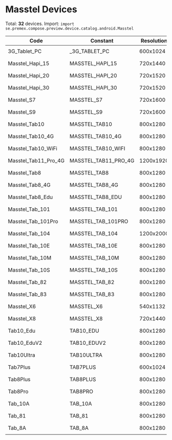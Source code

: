 # Masstel Devices

Total: **32** devices. Import: `import se.premex.compose.preview.device.catalog.android.Masstel`

| Code | Constant | Resolution | DPI | Compose Spec | Preview Usage |
|------|----------|------------|-----|-------------|---------------|
| 3G_Tablet_PC | _3G_TABLET_PC | 600x1024 | 160 | `spec:width=600px,height=1024px,dpi=160` | `@Preview(device = Masstel._3G_TABLET_PC)` |
| Masstel_Hapi_15 | MASSTEL_HAPI_15 | 720x1440 | 320 | `spec:width=720px,height=1440px,dpi=320` | `@Preview(device = Masstel.MASSTEL_HAPI_15)` |
| Masstel_Hapi_20 | MASSTEL_HAPI_20 | 720x1520 | 300 | `spec:width=720px,height=1520px,dpi=300` | `@Preview(device = Masstel.MASSTEL_HAPI_20)` |
| Masstel_Hapi_30 | MASSTEL_HAPI_30 | 720x1520 | 320 | `spec:width=720px,height=1520px,dpi=320` | `@Preview(device = Masstel.MASSTEL_HAPI_30)` |
| Masstel_S7 | MASSTEL_S7 | 720x1600 | 320 | `spec:width=720px,height=1600px,dpi=320` | `@Preview(device = Masstel.MASSTEL_S7)` |
| Masstel_S9 | MASSTEL_S9 | 720x1600 | 480 | `spec:width=720px,height=1600px,dpi=480` | `@Preview(device = Masstel.MASSTEL_S9)` |
| Masstel_Tab10 | MASSTEL_TAB10 | 800x1280 | 213 | `spec:width=800px,height=1280px,dpi=213` | `@Preview(device = Masstel.MASSTEL_TAB10)` |
| Masstel_Tab10_4G | MASSTEL_TAB10_4G | 800x1280 | 240 | `spec:width=800px,height=1280px,dpi=240` | `@Preview(device = Masstel.MASSTEL_TAB10_4G)` |
| Masstel_Tab10_WiFi | MASSTEL_TAB10_WIFI | 800x1280 | 213 | `spec:width=800px,height=1280px,dpi=213` | `@Preview(device = Masstel.MASSTEL_TAB10_WIFI)` |
| Masstel_Tab11_Pro_4G | MASSTEL_TAB11_PRO_4G | 1200x1920 | 280 | `spec:width=1200px,height=1920px,dpi=280` | `@Preview(device = Masstel.MASSTEL_TAB11_PRO_4G)` |
| Masstel_Tab8 | MASSTEL_TAB8 | 800x1280 | 240 | `spec:width=800px,height=1280px,dpi=240` | `@Preview(device = Masstel.MASSTEL_TAB8)` |
| Masstel_Tab8_4G | MASSTEL_TAB8_4G | 800x1280 | 214 | `spec:width=800px,height=1280px,dpi=214` | `@Preview(device = Masstel.MASSTEL_TAB8_4G)` |
| Masstel_Tab8_Edu | MASSTEL_TAB8_EDU | 800x1280 | 240 | `spec:width=800px,height=1280px,dpi=240` | `@Preview(device = Masstel.MASSTEL_TAB8_EDU)` |
| Masstel_Tab_101 | MASSTEL_TAB_101 | 800x1280 | 213 | `spec:width=800px,height=1280px,dpi=213` | `@Preview(device = Masstel.MASSTEL_TAB_101)` |
| Masstel_Tab_101Pro | MASSTEL_TAB_101PRO | 800x1280 | 213 | `spec:width=800px,height=1280px,dpi=213` | `@Preview(device = Masstel.MASSTEL_TAB_101PRO)` |
| Masstel_Tab_104 | MASSTEL_TAB_104 | 1200x2000 | 280 | `spec:width=1200px,height=2000px,dpi=280` | `@Preview(device = Masstel.MASSTEL_TAB_104)` |
| Masstel_Tab_10E | MASSTEL_TAB_10E | 800x1280 | 213 | `spec:width=800px,height=1280px,dpi=213` | `@Preview(device = Masstel.MASSTEL_TAB_10E)` |
| Masstel_Tab_10M | MASSTEL_TAB_10M | 800x1280 | 213 | `spec:width=800px,height=1280px,dpi=213` | `@Preview(device = Masstel.MASSTEL_TAB_10M)` |
| Masstel_Tab_10S | MASSTEL_TAB_10S | 800x1280 | 213 | `spec:width=800px,height=1280px,dpi=213` | `@Preview(device = Masstel.MASSTEL_TAB_10S)` |
| Masstel_Tab_82 | MASSTEL_TAB_82 | 800x1280 | 240 | `spec:width=800px,height=1280px,dpi=240` | `@Preview(device = Masstel.MASSTEL_TAB_82)` |
| Masstel_Tab_83 | MASSTEL_TAB_83 | 800x1280 | 240 | `spec:width=800px,height=1280px,dpi=240` | `@Preview(device = Masstel.MASSTEL_TAB_83)` |
| Masstel_X6 | MASSTEL_X6 | 540x1132 | 240 | `spec:width=540px,height=1132px,dpi=240` | `@Preview(device = Masstel.MASSTEL_X6)` |
| Masstel_X8 | MASSTEL_X8 | 720x1440 | 320 | `spec:width=720px,height=1440px,dpi=320` | `@Preview(device = Masstel.MASSTEL_X8)` |
| Tab10_Edu | TAB10_EDU | 800x1280 | 213 | `spec:width=800px,height=1280px,dpi=213` | `@Preview(device = Masstel.TAB10_EDU)` |
| Tab10_EduV2 | TAB10_EDUV2 | 800x1280 | 200 | `spec:width=800px,height=1280px,dpi=200` | `@Preview(device = Masstel.TAB10_EDUV2)` |
| Tab10Ultra | TAB10ULTRA | 800x1280 | 213 | `spec:width=800px,height=1280px,dpi=213` | `@Preview(device = Masstel.TAB10ULTRA)` |
| Tab7Plus | TAB7PLUS | 600x1024 | 160 | `spec:width=600px,height=1024px,dpi=160` | `@Preview(device = Masstel.TAB7PLUS)` |
| Tab8Plus | TAB8PLUS | 800x1280 | 160 | `spec:width=800px,height=1280px,dpi=160` | `@Preview(device = Masstel.TAB8PLUS)` |
| Tab8Pro | TAB8PRO | 800x1280 | 240 | `spec:width=800px,height=1280px,dpi=240` | `@Preview(device = Masstel.TAB8PRO)` |
| Tab_10A | TAB_10A | 800x1280 | 213 | `spec:width=800px,height=1280px,dpi=213` | `@Preview(device = Masstel.TAB_10A)` |
| Tab_81 | TAB_81 | 800x1280 | 213 | `spec:width=800px,height=1280px,dpi=213` | `@Preview(device = Masstel.TAB_81)` |
| Tab_8A | TAB_8A | 800x1280 | 213 | `spec:width=800px,height=1280px,dpi=213` | `@Preview(device = Masstel.TAB_8A)` |

<!-- Generated automatically. Do not edit manually. -->

